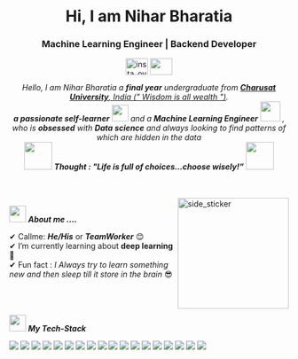 <h1 align="center">Hi, I am Nihar Bharatia </h1>
<h3 align="center">Machine Learning Engineer | Backend Developer </h3>
<p align="center">
<a href="https://instagram.com/nihrrr.999" target="blank"><img align="center" src="https://github.com/user-attachments/assets/4bc86442-75de-412c-a7a6-b93436203c25" alt="insta_ovindu" height="30" width="40" /></a>
 <a href = "mailto: niharbharatia614@gmail.com"><img align="center" src="https://seeklogo.com/images/G/gmail-new-2020-logo-32DBE11BB4-seeklogo.com.png" height="30" width="40" /></a>
</p>
</p>



<p align="center">
  <em>
    Hello, I am Nihar Bharatia a <b>final year</b> undergraduate from <a href="https://www.charusat.ac.in/"> <b>Charusat University</b>, India (" Wisdom is all wealth ")</a>. <br>
    <b>a passionate self-learner</b> <img src="https://github.com/TheDudeThatCode/TheDudeThatCode/blob/master/Assets/Developer.gif" width="30px"> and a <b>Machine Learning Engineer</b>&nbsp;<img src="https://github.com/TheDudeThatCode/TheDudeThatCode/blob/master/Assets/Designer.gif" width="36px">&nbsp,<br>who is <b>obsessed</b>
    with <b>Data science</b> and always looking to find patterns of which are hidden in the data 
  </em> 
  <br>
  <img src="https://media.giphy.com/media/gH3LO09IOiZIqePwv9/giphy.gif" width="50" /> <b><i align="center">Thought : "Life is full of choices…choose wisely!”</i></b> <img src="https://media.giphy.com/media/qjqUcgIyRjsl2/giphy.gif" width="50" />
</p>
<br><br>
<img align="right" width=200px height=200px alt="side_sticker" src="https://media.giphy.com/media/TEnXkcsHrP4YedChhA/giphy.gif" />

<img src="https://media.giphy.com/media/iY8CRBdQXODJSCERIr/giphy.gif" width="30px">&nbsp;***About me ....***

✔ Callme: ***He/His*** or ***TeamWorker*** 😊 <br>
✔ I’m currently learning about **deep learning**🥰<br>
✔ Fun fact : *I Always try to learn something new and then sleep till it store in the brain* 😎<br><br><br><br>
 

<img src="https://media.giphy.com/media/iY8CRBdQXODJSCERIr/giphy.gif" width="30px">&nbsp;***My Tech-Stack***

<p>
  <img src="https://img.shields.io/badge/Git-%2312100E.svg?style=for-the-badge&logo=git&logoColor=white">
  <img src="https://img.shields.io/badge/Python-%2312100E.svg?style=for-the-badge&logo=python&logoColor=white">
  <img src="https://img.shields.io/badge/Java-%2312100E.svg?style=for-the-badge&logo=java&logoColor=white">
  <img src="https://img.shields.io/badge/Spyder-%2312100E.svg?style=for-the-badge&logo=spyder-ide&logoColor=white">
  <img src="https://img.shields.io/badge/Jupyter-%2312100E.svg?style=for-the-badge&logo=jupyter&logoColor=white">
  <img src="https://img.shields.io/badge/HTML5-%2312100E.svg?style=for-the-badge&logo=html5&logoColor=white">
  <img src="https://img.shields.io/badge/MySQL-%2312100E.svg?style=for-the-badge&logo=mysql&logoColor=white">
  <img src="https://img.shields.io/badge/SQLite-%2312100E.svg?style=for-the-badge&logo=sqlite&logoColor=white">
  <img src="https://img.shields.io/badge/Matplotlib-%2312100E.svg?style=for-the-badge&logo=matplotlib&logoColor=white">
  <img src="https://img.shields.io/badge/Pandas-%2312100E.svg?style=for-the-badge&logo=pandas&logoColor=white">
  <img src="https://img.shields.io/badge/Heroku-%2312100E.svg?style=for-the-badge&logo=heroku&logoColor=white">
  <img src="https://img.shields.io/badge/NumPy-%2312100E.svg?style=for-the-badge&logo=numpy&logoColor=white">
  <img src="https://img.shields.io/badge/SciPy-%2312100E.svg?style=for-the-badge&logo=scipy&logoColor=white">
  <img src="https://img.shields.io/badge/React-%2312100E.svg?style=for-the-badge&logo=react&logoColor=white">
  <img src="https://img.shields.io/badge/JavaScript-%2312100E.svg?style=for-the-badge&logo=javascript&logoColor=white">
  <img src="https://img.shields.io/badge/Netlify-%2312100E.svg?style=for-the-badge&logo=netlify&logoColor=white">
  <img src="https://img.shields.io/badge/Scikit--Learn-%2312100E.svg?style=for-the-badge&logo=scikit-learn&logoColor=white">
  <img src="https://img.shields.io/badge/TensorFlow-%2312100E.svg?style=for-the-badge&logo=tensorflow&logoColor=white">
</p>
